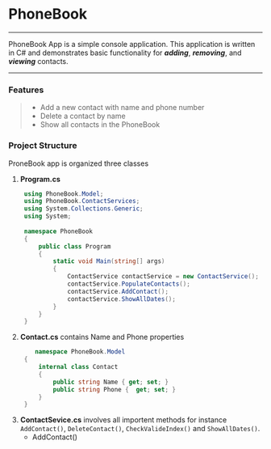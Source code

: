 # PhoneBook
___
PhoneBook App is a simple console application. This application is written in C# and demonstrates basic functionality for ***adding***, ***removing***, and ***viewing*** contacts.
___

### Features
>- Add a new contact with name and phone number
>- Delete a contact by name
>- Show all contacts in the PhoneBook

### Project Structure
ProneBook app is organized three classes
1. **Program.cs**
   ```cs
    using PhoneBook.Model;
    using PhoneBook.ContactServices;
    using System.Collections.Generic;
    using System;
    
    namespace PhoneBook
    {
        public class Program
        {
            static void Main(string[] args)
            {
                ContactService contactService = new ContactService();
                contactService.PopulateContacts();
                contactService.AddContact();
                contactService.ShowAllDates();           
            }
        }
    }
3. **Contact.cs** contains Name and Phone properties
   ```cs
       namespace PhoneBook.Model
    {
        internal class Contact
        {
            public string Name { get; set; }
            public string Phone {  get; set; }
        }
    }
4. **ContactSevice.cs** involves all importent methods for instance `AddContact()`, `DeleteContact()`, `CheckValideIndex()` and `ShowAllDates()`.
   - AddContact()
   

